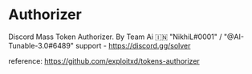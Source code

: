 # Authorizer
Discord Mass Token Authorizer.
By Team Ai 🇮🇳 
"NikhiL#0001" / "@AI-Tunable-3.0#6489" 
support - https://discord.gg/solver

reference: https://github.com/exploitxd/tokens-authorizer
